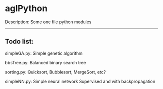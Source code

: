# aglPython

Description: Some one file python modules


------------------------------------------------------------------
Todo list:
------------------------------------------------------------------

simpleGA.py:        Simple genetic algorithm

bbsTree.py:         Balanced binary search tree

sorting.py:         Quicksort, Bubblesort, MergeSort, etc?

simpleNN.py:        Simple neural network
                    Supervised and with backpropagation






